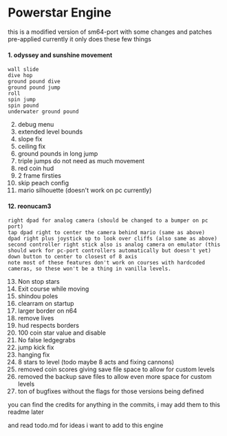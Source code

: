 # Powerstar Engine
this is a modified version of sm64-port with some changes and patches pre-applied
currently it only does these few things

#### 1. odyssey and sunshine movement
	wall slide
	dive hop
	ground pound dive
	ground pound jump
	roll
	spin jump
	spin pound
	underwater ground pound

2. debug menu
3. extended level bounds
4. slope fix
5. ceiling fix
6. ground pounds in long jump
7. triple jumps do not need as much movement
8. red coin hud
9. 2 frame firsties
10. skip peach config
11. mario silhouette (doesn't work on pc currently)
#### 12. reonucam3
	right dpad for analog camera (should be changed to a bumper on pc port)
	tap dpad right to center the camera behind mario (same as above)
	dpad right plus joystick up to look over cliffs (also same as above)
	second controller right stick also is analog camera on emulator (this should work for pc-port controllers automatically but doesn't yet)
	down button to center to closest of 8 axis
	note most of these features don't work on courses with hardcoded cameras, so these won't be a thing in vanilla levels.

13. Non stop stars
14. Exit course while moving
15. shindou poles
16. clearram on startup
17. larger border on n64
18. remove lives
19. hud respects borders
20. 100 coin star value and disable
21. No false ledgegrabs
22. jump kick fix
23. hanging fix
24. 8 stars to level (todo maybe 8 acts and fixing cannons)
25. removed coin scores giving save file space to allow for custom levels
26. removed the backup save files to allow even more space for custom levels
27. ton of bugfixes without the flags for those versions being defined

you can find the credits for anything in the commits, i may add them to this readme later

and read todo.md for ideas i want to add to this engine